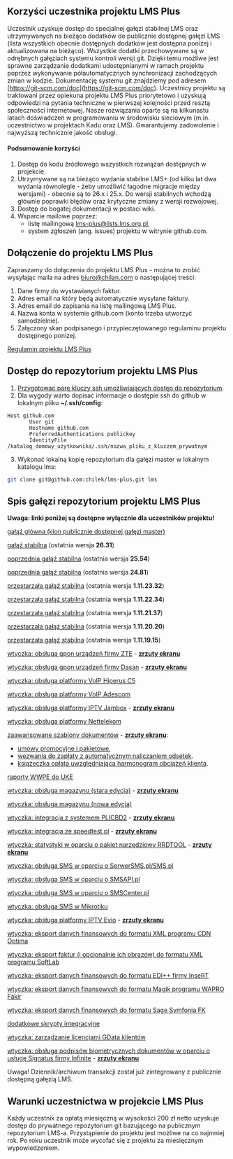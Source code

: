 ## Korzyści uczestnika projektu LMS Plus

Uczestnik uzyskuje dostęp do specjalnej gałęzi stabilnej LMS oraz utrzymywanych na bieżąco dodatków do publicznie dostępnej gałęzi LMS (lista wszystkich obecnie dostępnych dodatków jest dostępna poniżej i aktualizowana na bieżąco).
Wszystkie dodatki przechowywane są w odrębnych gałęziach systemu kontroli wersji git. Dzięki temu możliwe jest
sprawne zarządzanie dodatkami udostępnianymi w ramach projektu poprzez wykonywanie półautomatycznych synchronizacji zachodzących zmian w kodzie. Dokumentację systemu git znajdziemy pod adresem [https://git-scm.com/doc](https://git-scm.com/doc). Uczestnicy projektu są traktowani przez opiekuna projektu LMS Plus priorytetowo i uzyskują odpowiedzi na pytania techniczne w pierwszej kolejności przed resztą społeczności internetowej. Nasze rozwiązania oparte są na kilkunastu latach doświadczeń w programowaniu w środowisku sieciowym (m.in. uczestnictwo w projektach Kadu oraz LMS). Gwarantujemy zadowolenie i najwyższą technicznie
jakość obsługi.

#### Podsumowanie korzyści

1. Dostęp do kodu źródłowego wszystkich rozwiązań dostępnych w projekcie.
1. Utrzymywane są na bieżąco wydania stabilne LMS+ (od kilku lat dwa wydania równolegle - żeby umożliwić łagodne migracje między wersjami) - obecnie są to 26.x i 25.x. Do wersji stabilnych wchodzą głównie poprawki błędów oraz krytyczne zmiany z wersji rozwojowej.
1. Dostęp do bogatej dokumentacji w postaci wiki.
1. Wsparcie mailowe poprzez:
    - listę mailingową lms-plus@lists.lms.org.pl,
    - system zgłoszeń (ang. issues) projektu w witrynie github.com.

## Dołączenie do projektu LMS Plus

Zapraszamy do dołączenia do projektu LMS Plus - można to zrobić wysyłając maila na adres [biuro@chilan.com](mailto:biuro@chilan.com?subject=projekt%20LMS%20Plus) o następującej treści:
 1. Dane firmy do wystawianych faktur.
 2. Adres email na który będą automatycznie wysyłane faktury.
 3. Adres email do zapisania na listę mailingową LMS Plus.
 4. Nazwa konta w systemie github.com (konto trzeba utworzyć samodzielnie).
 5. Załączony skan podpisanego i przypieczętowanego regulaminu projektu dostępnego poniżej.

[Regulamin projektu LMS Plus](/assets/files/lms-plus-regulamin.pdf)

## Dostęp do repozytorium projektu LMS Plus

 1. [Przygotować parę kluczy ssh umożliwiających dostęp do repozytorium](https://help.github.com/articles/generating-ssh-keys/).
 2. Dla wygody warto dopisać informacje o dostępie ssh do github w lokalnym pliku **~/.ssh/config**:

 ```
 Host github.com
        User git
        Hostname github.com
        PreferredAuthentications publickey
        IdentityFile /katalog_domowy_użytkownika/.ssh/nazwa_pliku_z_kluczem_prywatnym
 ```
 3. Wykonać lokalną kopię repozytorium dla gałęzi master w lokalnym katalogu lms:

 ```bash
 git clone git@github.com:chilek/lms-plus.git lms
 ```

## Spis gałęzi repozytorium projektu LMS Plus

**Uwaga: linki poniżej są dostępne wyłącznie dla uczestników projektu!**

[gałąź główna (klon publicznie dostępnej gałęzi master)](https://github.com/chilek/lms-plus/tree/master)

[gałąź stabilna](https://github.com/chilek/lms-plus/tree/stable) (ostatnia wersja **26.31**)

[poprzednia gałąź stabilna](https://github.com/chilek/lms-plus/tree/stable-25) (ostatnia wersja **25.54**)

[poprzednia gałąź stabilna](https://github.com/chilek/lms-plus/tree/stable-24) (ostatnia wersja **24.81**)

[przestarzała gałąź stabilna](https://github.com/chilek/lms-plus/tree/stable-1.11.23) (ostatnia wersja **1.11.23.32**)

[przestarzała gałąź stabilna](https://github.com/chilek/lms-plus/tree/stable-1.11.22) (ostatnia wersja **1.11.22.34**)

[przestarzała gałąź stabilna](https://github.com/chilek/lms-plus/tree/stable-1.11.21) (ostatnia wersja **1.11.21.37**)

[przestarzała gałąź stabilna](https://github.com/chilek/lms-plus/tree/stable-1.11.20) (ostatnia wersja **1.11.20.20**)

[przestarzała gałąź stabilna](https://github.com/chilek/lms-plus/tree/stable-1.11.19) (ostatnia wersja **1.11.19.15**)

[wtyczka: obsługa gpon urządzeń firmy ZTE](https://github.com/chilek/lms-plus/tree/gpon-zte/plugins/LMSGponZtePlugin/doc) - **[zrzuty ekranu](https://github.com/lmsgit/lms/wiki/GPON-ZTE-zrzuty-ekranu)**

[wtyczka: obsługa gpon urządzeń firmy Dasan](https://github.com/chilek/lms-plus/tree/gpon-dasan/plugins/LMSGponDasanPlugin/doc) - **[zrzuty ekranu](https://github.com/lmsgit/lms/wiki/GPON-DASAN-zrzuty-ekranu)**

[wtyczka: obsługa platformy VoIP Hiperus C5](https://github.com/chilek/lms-plus/tree/hiperus)

[wtyczka: obsługa platformy VoIP Adescom](https://github.com/chilek/lms-plus/tree/adescom)

[wtyczka: obsługa platformy IPTV Jambox](https://github.com/chilek/lms-plus/tree/jambox) - **[zrzuty ekranu](https://github.com/lmsgit/lms/wiki/JAMBOX-zrzuty-ekranu)**

[wtyczka: obsługa platformy Nettelekom](https://github.com/chilek/lms-plus/tree/nettelekom)

[zaawansowane szablony dokumentów](https://github.com/chilek/lms-plus/tree/document-templates) - **[zrzuty ekranu](https://github.com/lmsgit/lms/wiki/CONTRACT-PROMO-zrzuty-ekranu)**:
* [umowy promocyjne i pakietowe](https://github.com/chilek/lms-plus/tree/document-templates/documents/templates/contract-promo),
* [wezwania do zapłaty z automatycznym naliczaniem odsetek](https://github.com/chilek/lms-plus/tree/document-templates/documents/templates/payment-summons).
* [książeczka opłata uwzględniająca harmonogram obciążeń klienta](https://github.com/chilek/lms-plus/tree/document-templates/documents/templates/payments-booklet).

[raporty WWPE do UKE](https://github.com/chilek/lms-plus/tree/uke)

[wtyczka: obsługa magazynu (stara edycja)](https://github.com/chilek/lms-plus/tree/stock) - **[zrzuty ekranu](https://github.com/lmsgit/lms/wiki/STOCK-zrzuty-ekranu)**

[wtyczka: obsługa magazynu (nowa edycja)](https://github.com/chilek/lms-plus/tree/warehouse)

[wtyczka: integracja z systemem PLICBD2](https://github.com/chilek/lms-plus/tree/plicbd) - **[zrzuty ekranu](https://github.com/lmsgit/lms/wiki/PLICBD-zrzuty-ekranu)**

[wtyczka: integracja ze speedtest.pl](https://github.com/chilek/lms-plus/tree/speedtest) - **[zrzuty ekranu](https://github.com/lmsgit/lms/wiki/SPEEDTEST-zrzuty-ekranu)**

[wtyczka: statystyki w oparciu o pakiet narzędziowy RRDTOOL](https://github.com/chilek/lms-plus/tree/rrdstats) - **[zrzuty ekranu](https://github.com/lmsgit/lms/wiki/RRDSTATS-zrzuty-ekranu)**

[wtyczka: obsługa SMS w oparciu o SerwerSMS.pl/SMS.pl](https://github.com/chilek/lms-plus/tree/serwersms/plugins/LMSSerwerSmsPlugin/doc)

[wtyczka: obsługa SMS w oparciu o SMSAPI.pl](https://github.com/chilek/lms-plus/tree/smsapi/plugins/LMSSmsApiPlugin/doc)

[wtyczka: obsługa SMS w oparciu o SMSCenter.pl](https://github.com/chilek/lms-plus/tree/smscenter/plugins/LMSSmsCenterPlugin/doc)

[wtyczka: obsługa SMS w Mikrotiku](https://github.com/chilek/lms-plus/tree/mikrotik-sms/plugins/LMSMikrotikSmsPlugin/doc)

[wtyczka: obsługa platformy IPTV Evio](https://github.com/chilek/lms-plus/tree/evio) - **[zrzuty ekranu](https://github.com/lmsgit/lms/wiki/EVIO-zrzuty-ekranu)**

[wtyczka: eksport danych finansowych do formatu XML programu CDN Optima](https://github.com/chilek/lms-plus/tree/optima)

[wtyczka: eksport faktur (i opcjonalnie ich obrazów) do formatu XML programu SoftLab](https://github.com/chilek/lms-plus/tree/softlab)

[wtyczka: eksport danych finansowych do formatu EDI++ firmy InseRT](https://github.com/chilek/lms-plus/tree/edipp)

[wtyczka: eksport danych finansowych do formatu Magik programu WAPRO Fakir](https://github.com/chilek/lms-plus/tree/fakir)

[wtyczka: eksport danych finansowych do formatu Sage Symfonia FK](https://github.com/chilek/lms-plus/tree/symfonia)

[dodatkowe skrypty integracyjne](https://github.com/chilek/lms-plus/tree/backend-scripts)

[wtyczka: zarządzanie licencjami GData klientów](https://github.com/chilek/lms-plus/tree/gdata)

[wtyczka: obsługa podpisów biometrycznych dokumentów w oparciu o usługę Signatus firmy Infinite](https://github.com/chilek/lms-plus/tree/signatus) - **[zrzuty ekranu](https://github.com/lmsgit/lms/wiki/SIGNATUS-zrzuty-ekranu)**

Uwaga! Dziennik/archiwum transakcji został już zintegrowany z publicznie dostępną gałęzią LMS.

## Warunki uczestnictwa w projekcie LMS Plus

Każdy uczestnik za opłatą miesięczną w wysokości 200 zł netto uzyskuje dostęp do prywatnego repozytorium git bazującego na publicznym repozytorium LMS-a. Przystąpienie do projektu jest możliwe na co najmniej rok. Po roku uczestnik może wycofać się z projektu za miesięcznym wypowiedzeniem.

